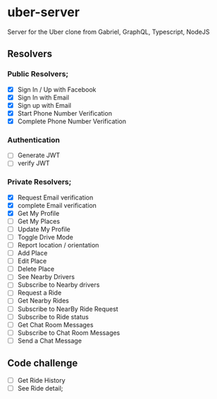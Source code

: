 # uber-server

Server for the Uber clone from Gabriel, GraphQL, Typescript, NodeJS

## Resolvers

### Public Resolvers;

- [x] Sign In / Up with Facebook
- [x] Sign In with Email
- [x] Sign up with Email
- [x] Start Phone Number Verification
- [x] Complete Phone Number Verification

### Authentication

- [ ] Generate JWT
- [ ] verify JWT

### Private Resolvers;

- [x] Request Email verification
- [x] complete Email verification
- [x] Get My Profile
- [ ] Get My Places
- [ ] Update My Profile
- [ ] Toggle Drive Mode
- [ ] Report location / orientation
- [ ] Add Place
- [ ] Edit Place
- [ ] Delete Place
- [ ] See Nearby Drivers
- [ ] Subscribe to Nearby drivers
- [ ] Request a Ride
- [ ] Get Nearby Rides
- [ ] Subscribe to NearBy Ride Request
- [ ] Subscribe to Ride status
- [ ] Get Chat Room Messages
- [ ] Subscribe to Chat Room Messages
- [ ] Send a Chat Message

## Code challenge

- [ ] Get Ride History
- [ ] See Ride detail;
